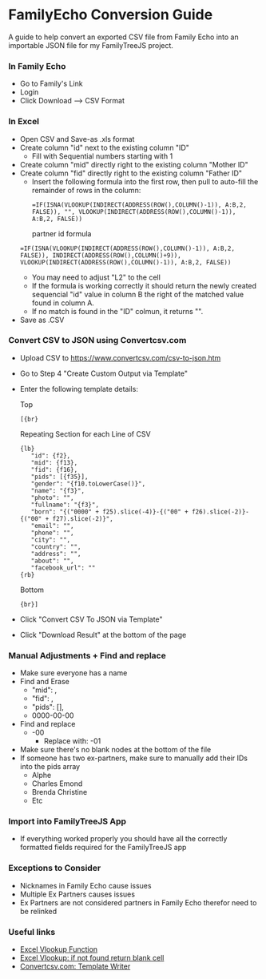 # FamilyEcho Conversion Guide

A guide to help convert an exported CSV file from Family Echo into an importable JSON file for my FamilyTreeJS project.

### In Family Echo

- Go to Family's Link
- Login
- Click Download --> CSV Format

### In Excel

- Open CSV and Save-as .xls format
- Create column "id" next to the existing column "ID"
  - Fill with Sequential numbers starting with 1
- Create column "mid" directly right to the existing column "Mother ID"
- Create column "fid" directly right to the existing column "Father ID"
  - Insert the following formula into the first row, then pull to auto-fill the remainder of rows in the column:
    ```
    =IF(ISNA(VLOOKUP(INDIRECT(ADDRESS(ROW(),COLUMN()-1)), A:B,2, FALSE)), "", VLOOKUP(INDIRECT(ADDRESS(ROW(),COLUMN()-1)), A:B,2, FALSE))
    ```
    partner id formula
  ```
  =IF(ISNA(VLOOKUP(INDIRECT(ADDRESS(ROW(),COLUMN()-1)), A:B,2, FALSE)), INDIRECT(ADDRESS(ROW(),COLUMN()+9)), VLOOKUP(INDIRECT(ADDRESS(ROW(),COLUMN()-1)), A:B,2, FALSE))
  ```
  - You may need to adjust "L2" to the cell
  - If the formula is working correctly it should return the newly created sequencial "id" value in column B the right of the matched value found in column A.
  - If no match is found in the "ID" colmun, it returns "".
- Save as .CSV

### Convert CSV to JSON using Convertcsv.com

- Upload CSV to https://www.convertcsv.com/csv-to-json.htm
- Go to Step 4 "Create Custom Output via Template"
- Enter the following template details:

  Top

  ```
  [{br}
  ```

  Repeating Section for each Line of CSV

  ```
  {lb}
     "id": {f2},
     "mid": {f13},
     "fid": {f16},
     "pids": [{f35}],
     "gender": "{f10.toLowerCase()}",
     "name": "{f3}",
     "photo": "",
     "fullname": "{f3}",
     "born": "{("0000" + f25).slice(-4)}-{("00" + f26).slice(-2)}-{("00" + f27).slice(-2)}",
     "email": "",
     "phone": "",
     "city": "",
     "country": "",
     "address": "",
     "about": "",
     "facebook_url": ""
  {rb}
  ```

  Bottom

  ```
  {br}]
  ```

- Click "Convert CSV To JSON via Template"
- Click "Download Result" at the bottom of the page

### Manual Adjustments + Find and replace

- Make sure everyone has a name
- Find and Erase
  - "mid": ,
  - "fid": ,
  - "pids": [],
  - 0000-00-00
- Find and replace
  - -00
    - Replace with: -01
- Make sure there's no blank nodes at the bottom of the file
- If someone has two ex-partners, make sure to manually add their IDs into the pids array
  - Alphe
  - Charles Emond
  - Brenda Christine
  - Etc

### Import into FamilyTreeJS App

- If everything worked properly you should have all the correctly formatted fields required for the FamilyTreeJS app

### Exceptions to Consider

- Nicknames in Family Echo cause issues
- Multiple Ex Partners causes issues
- Ex Partners are not considered partners in Family Echo therefor need to be relinked

### Useful links

- [Excel Vlookup Function](https://support.microsoft.com/en-us/office/vlookup-function-0bbc8083-26fe-4963-8ab8-93a18ad188a1)
- [Excel Vlookup: if not found return blank cell](<https://www.ablebits.com/office-addins-blog/if-vlookup-excel/#:~:text=Excel%20Vlookup%3A%20if%20not%20found%20return%20blank%20cell,%22%2C%20VLOOKUP(%E2%80%A6)>)
- [Convertcsv.com: Template Writer](https://www.convertcsv.com/csv-to-template-output.htm#tWriter)
